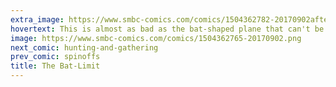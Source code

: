 ```yaml
---
extra_image: https://www.smbc-comics.com/comics/1504362782-20170902after.png
hovertext: This is almost as bad as the bat-shaped plane that can't be steered.
image: https://www.smbc-comics.com/comics/1504362765-20170902.png
next_comic: hunting-and-gathering
prev_comic: spinoffs
title: The Bat-Limit
---
```


